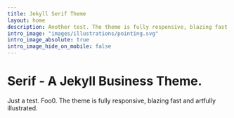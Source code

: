 ```yaml
---
title: Jekyll Serif Theme
layout: home
description: Another test. The theme is fully responsive, blazing fast and artfully illustrated.
intro_image: "images/illustrations/pointing.svg"
intro_image_absolute: true
intro_image_hide_on_mobile: false
---
```


# Serif - A Jekyll Business Theme.

Just a test. Foo0. The theme is fully responsive, blazing fast and artfully illustrated.
